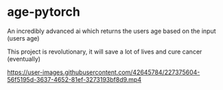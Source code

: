 # age-pytorch
An incredibly advanced ai which returns the users age based on the input (users age)

This project is revolutionary, it will save a lot of lives and cure cancer (eventually)

https://user-images.githubusercontent.com/42645784/227375604-56f5195d-3637-4652-81ef-3273193bf8d9.mp4

